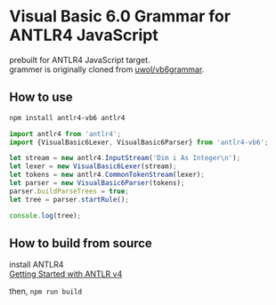 # Visual Basic 6.0 Grammar for ANTLR4 JavaScript

prebuilt for ANTLR4 JavaScript target.  
grammer is originally cloned from [uwol/vb6grammar](https://github.com/uwol/vb6grammar).  

## How to use

```sh
npm install antlr4-vb6 antlr4
```

```js
import antlr4 from 'antlr4';
import {VisualBasic6Lexer, VisualBasic6Parser} from 'antlr4-vb6';

let stream = new antlr4.InputStream('Dim i As Integer\n');
let lexer = new VisualBasic6Lexer(stream);
let tokens = new antlr4.CommonTokenStream(lexer);
let parser = new VisualBasic6Parser(tokens);
parser.buildParseTrees = true;
let tree = parser.startRule();

console.log(tree);
```

## How to build from source

install ANTLR4  
[Getting Started with ANTLR v4](https://github.com/antlr/antlr4/blob/master/doc/getting-started.md)

then, `npm run build`
